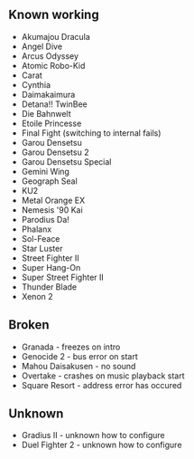 Known working
---------------
* Akumajou Dracula
* Angel Dive
* Arcus Odyssey
* Atomic Robo-Kid
* Carat
* Cynthia
* Daimakaimura
* Detana!! TwinBee
* Die Bahnwelt
* Etoile Princesse
* Final Fight (switching to internal fails)
* Garou Densetsu
* Garou Densetsu 2
* Garou Densetsu Special
* Gemini Wing
* Geograph Seal
* KU2
* Metal Orange EX
* Nemesis '90 Kai
* Parodius Da!
* Phalanx
* Sol-Feace
* Star Luster
* Street Fighter II
* Super Hang-On
* Super Street Fighter II
* Thunder Blade
* Xenon 2

Broken
-------
* Granada - freezes on intro
* Genocide 2 - bus error on start
* Mahou Daisakusen - no sound
* Overtake - crashes on music playback start
* Square Resort - address error has occured

Unknown
--------
* Gradius II - unknown how to configure
* Duel Fighter 2 - unknown how to configure
